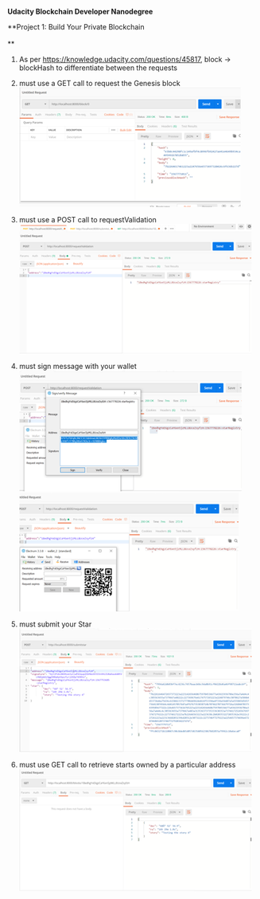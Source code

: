 **Udacity Blockchain Developer Nanodegree**

**Project 1: Build Your Private Blockchain\
\
**

1.  As per <https://knowledge.udacity.com/questions/45817>, block -\>
    blockHash to differentiate between the requests

2.  must use a GET call to request the Genesis block\
    ![](media/image1.png)

3.  must use a POST call to requestValidation\
    ![](media/image2.png)
4.  must sign message with your wallet
    ![](media/image3.png)
    ![](media/image4.png)
5.  must submit your Star
    ![](media/image5.png)
6.  must use GET call to retrieve starts owned by a particular address\
    ![](media/image6.png)
